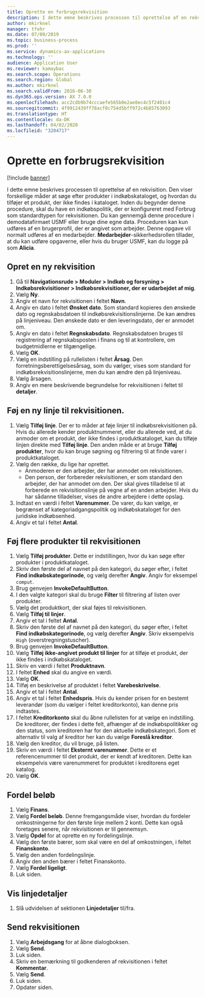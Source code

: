 ```yaml
---
title: Oprette en forbrugsrekvisition
description: I dette emne beskrives processen til oprettelse af en rekvisition.
author: mkirknel
manager: tfehr
ms.date: 07/09/2019
ms.topic: business-process
ms.prod: ''
ms.service: dynamics-ax-applications
ms.technology: ''
audience: Application User
ms.reviewer: kamaybac
ms.search.scope: Operations
ms.search.region: Global
ms.author: mkirknel
ms.search.validFrom: 2016-06-30
ms.dyn365.ops.version: AX 7.0.0
ms.openlocfilehash: acc2cdb9b74cccaefe565b0e2ae8ec4c5f2401c4
ms.sourcegitcommit: 4f9912439ff78acf0c754d5bff972c4b85763093
ms.translationtype: HT
ms.contentlocale: da-DK
ms.lasthandoff: 04/02/2020
ms.locfileid: "3204717"
---
```

# <a name="create-a-requisition-for-consumption"></a>Oprette en forbrugsrekvisition

[!include [banner](../../includes/banner.md)]

I dette emne beskrives processen til oprettelse af en rekvisition. Den viser forskellige måder at søge efter produkter i indkøbskataloget, og hvordan du tilføjer et produkt, der ikke findes i kataloget. Inden du begynder denne procedure, skal du have en indkøbspolitik, der er konfigureret med Forbrug som standardtypen for rekvisitionen. Du kan gennemgå denne procedure i demodatafirmaet USMF eller bruge dine egne data. Proceduren kan kun udføres af en brugerprofil, der er angivet som arbejder. Denne opgave vil normalt udføres af en medarbejder. **Medarbejder**-sikkerhedsrollen tillader, at du kan udføre opgaverne, eller hvis du bruger USMF, kan du logge på som **Alicia**.


## <a name="create-a-new-requisition"></a>Opret en ny rekvisition
1. Gå til **Navigationsrude > Moduler > Indkøb og forsyning > Indkøbsrekvisitioner > Indkøbsrekvisitioner, der er udarbejdet af mig**.
2. Vælg **Ny**.
3. Angiv et navn for rekvisitionen i feltet **Navn**.
4. Angiv en dato i feltet **Ønsket dato**. Som standard kopieres den ønskede dato og regnskabsdatoen til indkøbsrekvisitionslinjerne. De kan ændres på linjeniveau. Den ønskede dato er den leveringsdato, der er anmodet om.  
5. Angiv en dato i feltet **Regnskabsdato**. Regnskabsdatoen bruges til registrering af regnskabsposten i finans og til at kontrollere, om budgetmidlerne er tilgængelige.  
6. Vælg **OK**.
7. Vælg en indstilling på rullelisten i feltet **Årsag**. Den forretningsberettigelsesårsag, som du vælger, vises som standard for indkøbsrekvisitionslinjerne, men du kan ændre den på linjeniveau.  
8. Vælg årsagen.
9. Angiv en mere beskrivende begrundelse for rekvisitionen i feltet til **detaljer**.

## <a name="add-a-line-to-the-requisition"></a>Føj en ny linje til rekvisitionen.
1. Vælg **Tilføj linje**. Der er to måder at føje linjer til indkøbsrekvisitionen på. Hvis du allerede kender produktnummeret, eller du allerede ved, at du anmoder om et produkt, der ikke findes i produktkataloget, kan du tilføje linjen direkte med **Tilføj linje**. Den anden måde er at bruge **Tilføj produkter**, hvor du kan bruge søgning og filtrering til at finde varer i produktkataloget.    
2. Vælg den række, du lige har oprettet.
    - Anmoderen er den arbejder, der har anmodet om rekvisitionen.   
    - Den person, der forbereder rekvisitionen, er som standard den arbejder, der har anmodet om den. Der skal gives tilladelse til at forberede en rekvisitionslinje på vegne af en anden arbejder. Hvis du har sådanne tilladelser, vises de andre arbejdere i dette opslag.  
3. Indtast en værdi i feltet **Varenummer**. De varer, du kan vælge, er begrænset af kategoriadgangspolitik og indkøbskataloget for den juridiske indkøbsenhed.   
4. Angiv et tal i feltet **Antal**.

## <a name="add-more-products-to-the-requisition"></a>Føj flere produkter til rekvisitionen
1. Vælg **Tilføj produkter**. Dette er indstillingen, hvor du kan søge efter produkter i produktkataloget.    
2. Skriv den første del af navnet på den kategori, du søger efter, i feltet **Find indkøbskategorinode**, og vælg derefter **Angiv**. Angiv for eksempel `comput`.  
3. Brug genvejen **InvokeDefaultButton**.
4. I den valgte kategori skal du bruge **Filter** til filtrering af listen over produkter.
5. Vælg det produktkort, der skal føjes til rekvisitionen.
6. Vælg **Tilføj til linjer**.
7. Angiv et tal i feltet **Antal**.
8. Skriv den første del af navnet på den kategori, du søger efter, i feltet **Find indkøbskategorinode**, og vælg derefter **Angiv**. Skriv eksempelvis `High` (overstregningstuscher).  
9. Brug genvejen **InvokeDefaultButton**.
10. Vælg **Tilføj ikke-angivet produkt til linjer** for at tilføje et produkt, der ikke findes i indkøbskataloget.
11. Skriv en værdi i feltet **Produktnavn**.
12. I feltet **Enhed** skal du angive en værdi.
13. Vælg **OK**.
14. Tilføj en beskrivelse af produktet i feltet **Varebeskrivelse**.
15. Angiv et tal i feltet **Antal**.
16. Angiv et tal i feltet **Enhedspris**. Hvis du kender prisen for en bestemt leverandør (som du vælger i feltet kreditorkonto), kan denne pris indtastes.   
17. I feltet **Kreditorkonto** skal du åbne rullelisten for at vælge en indstilling. De kreditorer, der findes i dette felt, afhænger af de indkøbspolitikker og den status, som kreditoren har for den aktuelle indkøbskategori. Som et alternativ til valg af kreditor her kan du vælge **Foreslå kreditor**.    
18. Vælg den kreditor, du vil bruge, på listen.
19. Skriv en værdi i feltet **Eksternt varenummer**. Dette er et referencenummer til det produkt, der er kendt af kreditoren. Dette kan eksempelvis være varenummeret for produktet i kreditorens eget katalog.  
20. Vælg **OK**.

## <a name="distribute-amounts"></a>Fordel beløb
1. Vælg **Finans**.
2. Vælg **Fordel beløb**. Denne fremgangsmåde viser, hvordan du fordeler omkostningerne for den første linje mellem 2 konti. Dette kan også foretages senere, når rekvisitionen er til gennemsyn.  
3. Vælg **Opdel** for at oprette en ny fordelingslinje.
4. Vælg den første bærer, som skal være en del af omkostningen, i feltet **Finanskonto**.
5. Vælg den anden fordelingslinje.
6. Angiv den anden bærer i feltet Finanskonto.
7. Vælg **Fordel ligeligt**.
8. Luk siden.

## <a name="view-line-details"></a>Vis linjedetaljer
1. Slå udvidelsen af sektionen **Linjedetaljer** til/fra.

## <a name="submit-the-requisition"></a>Send rekvisitionen
1. Vælg **Arbejdsgang** for at åbne dialogboksen.
2. Vælg **Send**.
3. Luk siden.
4. Skriv en bemærkning til godkenderen af rekvisitionen i feltet **Kommentar**.
5. Vælg **Send**.
6. Luk siden.
7. Opdater siden.

